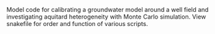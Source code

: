 Model code for calibrating a groundwater model around a well field and investigating aquitard heterogeneity with Monte Carlo simulation.
View snakefile for order and function of various scripts.
